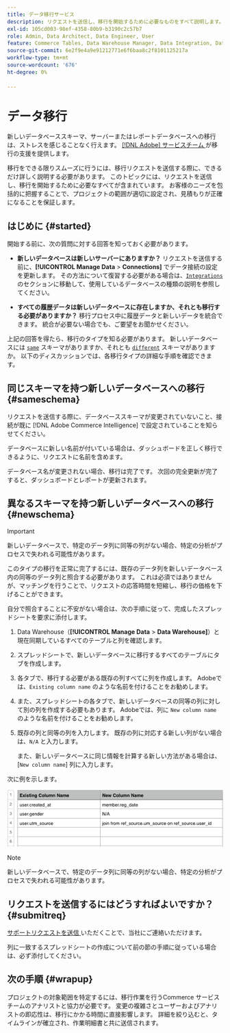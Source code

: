```yaml
---
title: データ移行サービス
description: リクエストを送信し、移行を開始するために必要なものをすべて説明します。
exl-id: 105cd003-98ef-4358-80b9-b3190c2c57b7
role: Admin, Data Architect, Data Engineer, User
feature: Commerce Tables, Data Warehouse Manager, Data Integration, Data Import/Export
source-git-commit: 6e2f9e4a9e91212771e6f6baa8c2f8101125217a
workflow-type: tm+mt
source-wordcount: '676'
ht-degree: 0%

---
```


# データ移行

新しいデータベーススキーマ、サーバーまたはレポートデータベースへの移行は、ストレスを感じることなく行えます。 [[!DNL Adobe]  サービスチーム ](https://experienceleague.adobe.com/docs/commerce-knowledge-base/kb/troubleshooting/miscellaneous/mbi-service-policies.html?lang=ja) が移行の支援を提供します。

移行をできる限りスムーズに行うには、移行リクエストを送信する際に、できるだけ詳しく説明する必要があります。 このトピックには、リクエストを送信し、移行を開始するために必要なすべてが含まれています。 お客様のニーズを包括的に把握することで、プロジェクトの範囲が適切に設定され、見積もりが正確になることを保証します。

## はじめに {#started}

開始する前に、次の質問に対する回答を知っておく必要があります。

* **新しいデータベースは新しいサーバーにありますか？** リクエストを送信する前に、**[!UICONTROL Manage Data** > **Connections]** でデータ接続の設定を更新します。 その方法について復習する必要がある場合は、[`Integrations`](../integrations/integrations.md) のセクションに移動して、使用しているデータベースの種類の説明を参照してください。

* **すべての履歴データは新しいデータベースに存在しますか、それとも移行する必要がありますか？** 移行プロセス中に履歴データと新しいデータを統合できます。 統合が必要ない場合でも、ご要望をお聞かせください。

上記の回答を得たら、移行のタイプを知る必要があります。 新しいデータベースには [`same`](#sameschema) スキーマがありますか、それとも [`different`](#newschema) スキーマがありますか。 以下のディスカッションでは、各移行タイプの詳細な手順を確認できます。

## 同じスキーマを持つ新しいデータベースへの移行 {#sameschema}

リクエストを送信する際に、データベーススキーマが変更されていないこと、接続が既に [!DNL Adobe Commerce Intelligence] で設定されていることを知らせてください。

データベースに新しい名前が付いている場合は、ダッシュボードを正しく移行できるように、リクエストに名前を含めます。

データベース名が変更されない場合、移行は完了です。 次回の完全更新が完了すると、ダッシュボードとレポートが更新されます。

## 異なるスキーマを持つ新しいデータベースへの移行 {#newschema}

>[!IMPORTANT]
>
>新しいデータベースで、特定のデータ列に同等の列がない場合、特定の分析がプロセスで失われる可能性があります。

このタイプの移行を正常に完了するには、既存のデータ列を新しいデータベース内の同等のデータ列と照合する必要があります。 これは必須ではありませんが、マッチングを行うことで、リクエストの応答時間を短縮し、移行の価格を下げることができます。

自分で照合することに不安がない場合は、次の手順に従って、完成したスプレッドシートを要求に添付します。

1. Data Warehouse（**[!UICONTROL Manage Data** > **Data Warehouse]**）と現在同期しているすべてのテーブルと列を確認します。

1. スプレッドシートで、新しいデータベースに移行するすべてのテーブルにタブを作成します。

1. 各タブで、移行する必要がある既存の列すべてに列を作成します。 Adobeでは、`Existing column name` のような名前を付けることをお勧めします。

1. また、スプレッドシートの各タブで、新しいデータベースの同等の列に対して別の列を作成する必要もあります。 Adobeでは、列に `New column name` のような名前を付けることをお勧めします。

1. 既存の列と同等の列を入力します。 既存の列に対応する新しい列がない場合は、`N/A` と入力します。

   また、新しいデータベースに同じ情報を計算する新しい方法がある場合は、[`New column name`] 列に入力します。

次に例を示します。

![](../../../assets/Migration_Spreadsheet.png)

>[!NOTE]
>
>新しいデータベースで、特定のデータ列に同等の列がない場合、特定の分析がプロセスで失われる可能性があります。

## リクエストを送信するにはどうすればよいですか？ {#submitreq}

[ サポートリクエストを送信 ](https://experienceleague.adobe.com/docs/commerce-knowledge-base/kb/troubleshooting/miscellaneous/mbi-service-policies.html?lang=ja) いただくことで、当社にご連絡いただけます。

列に一致するスプレッドシートの作成について前の節の手順に従っている場合は、必ず添付してください。

## 次の手順 {#wrapup}

プロジェクトの対象範囲を特定するには、移行作業を行うCommerce サービスチームのアナリストと協力が必要です。 変更の複雑さとユーザーおよびアナリストの即応性は、移行にかかる時間に直接影響します。 詳細を絞り込むと、タイムラインが確立され、作業明細書と共に送信されます。
